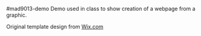 #mad9013-demo
Demo used in class to show creation of a webpage from a graphic.

Original template design from 
[Wix.com](wix.com/demone2/creative-staffing1)
